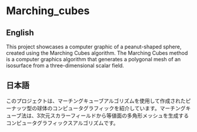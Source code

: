 # Marching_cubes

## English
This project showcases a computer graphic of a peanut-shaped sphere, created using the Marching Cubes algorithm. The Marching Cubes method is a computer graphics algorithm that generates a polygonal mesh of an isosurface from a three-dimensional scalar field.

## 日本語
このプロジェクトは、マーチングキューブアルゴリズムを使用して作成されたピーナッツ型の球体のコンピュータグラフィックを紹介しています。マーチングキューブ法は、3次元スカラーフィールドから等値面の多角形メッシュを生成するコンピュータグラフィックスアルゴリズムです。
